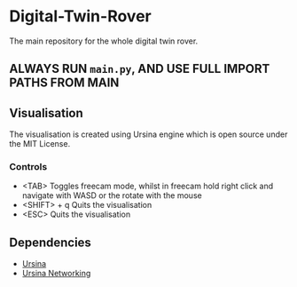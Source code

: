 # Digital-Twin-Rover
The main repository for the whole digital twin rover.

## ALWAYS RUN `main.py`, AND USE FULL IMPORT PATHS FROM MAIN

## Visualisation
The visualisation is created using Ursina engine which is open source under the MIT License.

### Controls
- \<TAB\> Toggles freecam mode, whilst in freecam hold right click and navigate with WASD or the rotate with the mouse
- \<SHIFT\> + q Quits the visualisation
- \<ESC\> Quits the visualisation

## Dependencies
- [Ursina](https://pypi.org/project/ursina/) 
- [Ursina Networking](https://pypi.org/project/UrsinaNetworking/)
